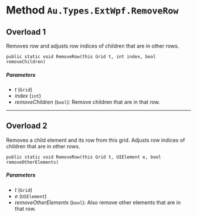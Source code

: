 # Method `Au.Types.ExtWpf.RemoveRow`

## Overload 1

Removes row and adjusts row indices of children that are in other rows.

```
public static void RemoveRow(this Grid t, int index, bool removeChildren)
```

##### Parameters

- *t*  (`Grid`)
- *index*  (`int`)
- *removeChildren*  (`bool`):
    Remove children that are in that row.

* * *

## Overload 2

Removes a child element and its row from this grid. Adjusts row indices of children that are in other rows.

```
public static void RemoveRow(this Grid t, UIElement e, bool removeOtherElements)
```

##### Parameters

- *t*  (`Grid`)
- *e*  (`UIElement`)
- *removeOtherElements*  (`bool`):
    Also remove other elements that are in that row.